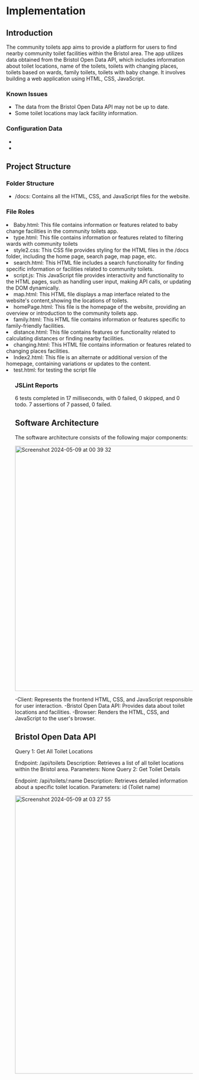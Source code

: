 # Implementation

## Introduction
The community toilets app aims to provide a platform for users to find nearby community toilet facilities within the Bristol area. The app utilizes data obtained from the Bristol Open Data API, which includes information about toilet locations, name of the toilets, toilets with changing places, toilets based on wards, family toilets, toilets with baby change. It involves building a web application using  HTML, CSS, JavaScript.
### Known Issues
- The data from the Bristol Open Data API may not be up to date.
- Some toilet locations may lack facility information.
### Configuration Data
-
-

## Project Structure

### Folder Structure
- /docs: Contains all the HTML, CSS, and JavaScript files for the website.

### File Roles
</ol><li>Baby.html: This file contains information or features related to baby change facilities in the community toilets app.
</li><li>type.html: This file contains information or features related to filtering wards with community toilets
</li><li>style2.css: This CSS file provides styling for the HTML files in the /docs folder, including the home page, search page, map page, etc.
</li><li>search.html: This HTML file includes a search functionality for finding specific information or facilities related to community toilets.
</li><li>script.js: This JavaScript file provides interactivity and functionality to the HTML pages, such as handling user input, making API calls, or updating the DOM dynamically.
</li><li>map.html: This HTML file displays a map interface related to the website's content,showing the locations of toilets.
</li><li>homePage.html: This file is the homepage of the website, providing an overview or introduction to the community toilets app.
</li><li>family.html: This HTML file contains information or features specific to family-friendly facilities.
</li><li>distance.html: This file contains features or functionality related to calculating distances or finding nearby facilities.
</li><li>changing.html: This HTML file contains information or features related to changing places facilities.
</li><li>Index2.html: This file is an alternate or additional version of the homepage, containing variations or updates to the content.</li><li>test.html: for testing the script file</li><ol>

### JSLint Reports
6 tests completed in 17 milliseconds, with 0 failed, 0 skipped, and 0 todo.
7 assertions of 7 passed, 0 failed.

## Software Architecture
The software architecture consists of the following major components:

<img width="661" alt="Screenshot 2024-05-09 at 00 39 32" src="https://github.com/ZainabMB/ZainabMB.github.io/assets/148769002/8691ed9e-60b4-4b49-a590-a86420833a5c">

-Client: Represents the frontend HTML, CSS, and JavaScript responsible for user interaction.
-Bristol Open Data API: Provides data about toilet locations and facilities.
-Browser: Renders the HTML, CSS, and JavaScript to the user's browser.

## Bristol Open Data API
Query 1: Get All Toilet Locations

Endpoint: /api/toilets
Description: Retrieves a list of all toilet locations within the Bristol area.
Parameters: None
Query 2: Get Toilet Details

Endpoint: /api/toilets/:name
Description: Retrieves detailed information about a specific toilet location.
Parameters: id (Toilet name)

<img width="750" alt="Screenshot 2024-05-09 at 03 27 55" src="https://github.com/ZainabMB/ZainabMB.github.io/assets/148769002/e3dbfb7f-707d-4932-8945-36d5161138b3">


